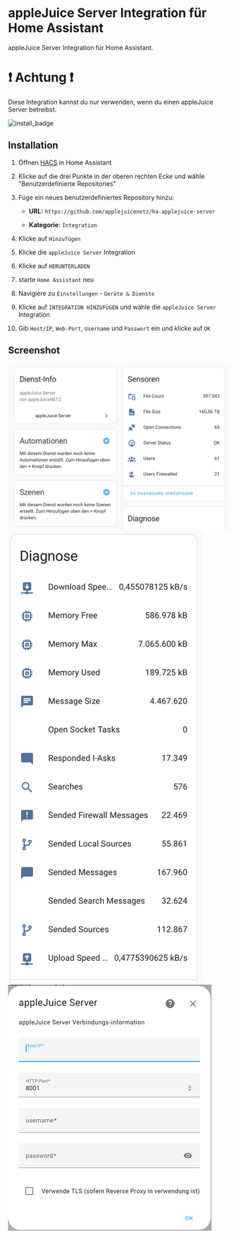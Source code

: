 # appleJuice Server Integration für Home Assistant

appleJuice Server Integration für Home Assistant.

# ❗ Achtung ❗

Diese Integration kannst du nur verwenden, wenn du einen appleJuice Server betreibst.

![install_badge](https://img.shields.io/badge/dynamic/json?color=41BDF5&logo=home-assistant&label=integration%20usage&suffix=%20installs&cacheSeconds=15600&url=https://analytics.home-assistant.io/custom_integrations.json&query=$.applejuice_server.total)

## Installation

1. Öffnen [HACS](https://hacs.xyz) in Home Assistant

2. Klicke auf die drei Punkte in der oberen rechten Ecke und wähle "Benutzerdefinierte Repositories"

3. Füge ein neues benutzerdefiniertes Repository hinzu:

    - **URL:** `https://github.com/applejuicenetz/ha-applejuice-server`

    - **Kategorie:** `Integration`

4. Klicke auf `Hinzufügen`

5. Klicke die `appleJuice Server` Integration

6. Klicke auf `HERUNTERLADEN`

7. starte `Home Assistant` neu

8. Navigiere zu `Einstellungen` - `Geräte & Dienste`

9. Klicke auf `INTEGRATION HINZUFÜGEN` und wähle die `appleJuice Server` Integration

10. Gib `Host/IP`, `Web-Port`, `Username` und `Passwort` ein und klicke auf `OK`

## Screenshot

![](./docs/integration_screenshot_server.png)
![](./docs/integration_screenshot_diagnose.png)
![](./docs/integration_screenshot_settings.png)
